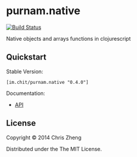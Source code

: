 # purnam.native

[![Build Status](https://travis-ci.org/purnam/purnam.native.png?branch=master)](https://travis-ci.org/purnam/purnam.native)

Native objects and arrays functions in clojurescript

## Quickstart

Stable Version: 

    [im.chit/purnam.native "0.4.0"]

Documentation:

- [API](http://purnam.github.io/purnam.native/)

## License

Copyright © 2014 Chris Zheng

Distributed under the The MIT License.

